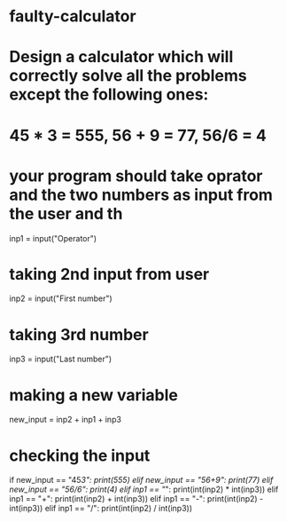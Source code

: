 # faulty-calculator
# Design a calculator which will correctly solve all the problems except the following ones:
# 45 * 3 = 555, 56 + 9 = 77, 56/6 = 4
# your program should take oprator and the two numbers as input from the user and th

inp1 = input("Operator")

# taking 2nd input from user
inp2 = input("First number")

# taking 3rd number
inp3 = input("Last number")

# making a new variable
new_input = inp2 + inp1 + inp3

# checking the input
if new_input == "45*3":
    print(555)
elif new_input == "56+9":
    print(77)
elif new_input == "56/6":
    print(4)
elif inp1 == "*":
    print(int(inp2) * int(inp3))
elif inp1 == "+":
    print(int(inp2) + int(inp3))
elif inp1 == "-":
    print(int(inp2) - int(inp3))
elif inp1 == "/":
    print(int(inp2) / int(inp3))
